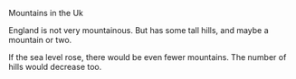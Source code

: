 Mountains in the Uk

England is not very mountainous.
But has some tall hills, and maybe a mountain or two.

If the sea level rose, there would be even fewer mountains.
The number of hills would decrease too.